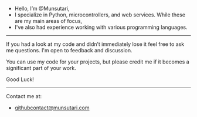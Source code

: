 - Hello, I’m @Munsutari,
- I specialize in Python, microcontrollers, and web services. While these are my main areas of focus,
- I've also had experience working with various programming languages.

---------

If you had a look at my code and didn’t immediately lose it feel free to ask me questions. I'm open to feedback and discussion.

You can use my code for your projects, but please credit me if it becomes a significant part of your work.

Good Luck!

--------

Contact me at:

- githubcontact@munsutari.com

